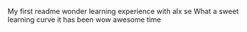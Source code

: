 My first readme
wonder learning experience with alx se
What a sweet learning curve it has been
wow awesome time
